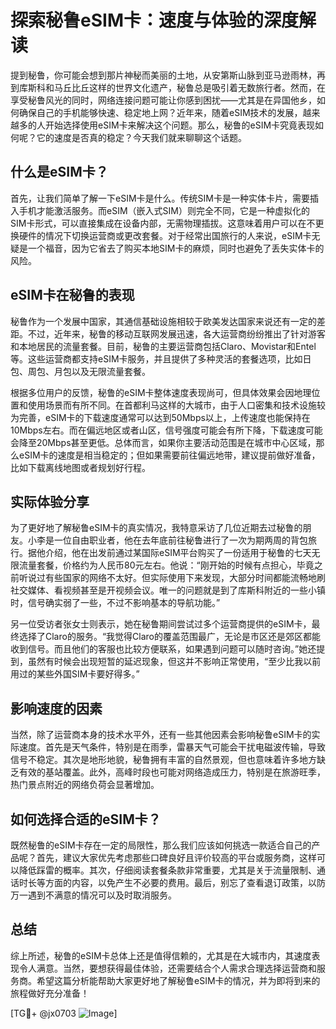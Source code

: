 # 探索秘鲁eSIM卡：速度与体验的深度解读

提到秘鲁，你可能会想到那片神秘而美丽的土地，从安第斯山脉到亚马逊雨林，再到库斯科和马丘比丘这样的世界文化遗产，秘鲁总是吸引着无数旅行者。然而，在享受秘鲁风光的同时，网络连接问题可能让你感到困扰——尤其是在异国他乡，如何确保自己的手机能够快速、稳定地上网？近年来，随着eSIM技术的发展，越来越多的人开始选择使用eSIM卡来解决这个问题。那么，秘鲁的eSIM卡究竟表现如何呢？它的速度是否真的稳定？今天我们就来聊聊这个话题。

## 什么是eSIM卡？

首先，让我们简单了解一下eSIM卡是什么。传统SIM卡是一种实体卡片，需要插入手机才能激活服务。而eSIM（嵌入式SIM）则完全不同，它是一种虚拟化的SIM卡形式，可以直接集成在设备内部，无需物理插拔。这意味着用户可以在不更换硬件的情况下切换运营商或更改套餐。对于经常出国旅行的人来说，eSIM卡无疑是一个福音，因为它省去了购买本地SIM卡的麻烦，同时也避免了丢失实体卡的风险。

## eSIM卡在秘鲁的表现

秘鲁作为一个发展中国家，其通信基础设施相较于欧美发达国家来说还有一定的差距。不过，近年来，秘鲁的移动互联网发展迅速，各大运营商纷纷推出了针对游客和本地居民的流量套餐。目前，秘鲁的主要运营商包括Claro、Movistar和Entel等。这些运营商都支持eSIM卡服务，并且提供了多种灵活的套餐选项，比如日包、周包、月包以及无限流量套餐。

根据多位用户的反馈，秘鲁的eSIM卡整体速度表现尚可，但具体效果会因地理位置和使用场景而有所不同。在首都利马这样的大城市，由于人口密集和技术设施较为完善，eSIM卡的下载速度通常可以达到50Mbps以上，上传速度也能保持在10Mbps左右。而在偏远地区或者山区，信号强度可能会有所下降，下载速度可能会降至20Mbps甚至更低。总体而言，如果你主要活动范围是在城市中心区域，那么eSIM卡的速度是相当稳定的；但如果需要前往偏远地带，建议提前做好准备，比如下载离线地图或者规划好行程。

## 实际体验分享

为了更好地了解秘鲁eSIM卡的真实情况，我特意采访了几位近期去过秘鲁的朋友。小李是一位自由职业者，他在去年底前往秘鲁进行了一次为期两周的背包旅行。据他介绍，他在出发前通过某国际eSIM平台购买了一份适用于秘鲁的七天无限流量套餐，价格约为人民币80元左右。他说：“刚开始的时候有点担心，毕竟之前听说过有些国家的网络不太好。但实际使用下来发现，大部分时间都能流畅地刷社交媒体、看视频甚至是开视频会议。唯一的问题就是到了库斯科附近的一些小镇时，信号确实弱了一些，不过不影响基本的导航功能。”

另一位受访者张女士则表示，她在秘鲁期间尝试过多个运营商提供的eSIM卡，最终选择了Claro的服务。“我觉得Claro的覆盖范围最广，无论是市区还是郊区都能收到信号。而且他们的客服也比较方便联系，如果遇到问题可以随时咨询。”她还提到，虽然有时候会出现短暂的延迟现象，但这并不影响正常使用，“至少比我以前用过的某些外国SIM卡要好得多。”

## 影响速度的因素

当然，除了运营商本身的技术水平外，还有一些其他因素会影响秘鲁eSIM卡的实际速度。首先是天气条件，特别是在雨季，雷暴天气可能会干扰电磁波传输，导致信号不稳定。其次是地形地貌，秘鲁拥有丰富的自然景观，但也意味着许多地方缺乏有效的基站覆盖。此外，高峰时段也可能对网络造成压力，特别是在旅游旺季，热门景点附近的网络负荷会显著增加。

## 如何选择合适的eSIM卡？

既然秘鲁的eSIM卡存在一定的局限性，那么我们应该如何挑选一款适合自己的产品呢？首先，建议大家优先考虑那些口碑良好且评价较高的平台或服务商，这样可以降低踩雷的概率。其次，仔细阅读套餐条款非常重要，尤其是关于流量限制、通话时长等方面的内容，以免产生不必要的费用。最后，别忘了查看退订政策，以防万一遇到不满意的情况可以及时取消服务。

## 总结

综上所述，秘鲁的eSIM卡总体上还是值得信赖的，尤其是在大城市内，其速度表现令人满意。当然，要想获得最佳体验，还需要结合个人需求合理选择运营商和服务商。希望这篇分析能帮助大家更好地了解秘鲁eSIM卡的情况，并为即将到来的旅程做好充分准备！

[TG💪+ @jx0703 ![Image](https://github.com/user-attachments/assets/dbca1d08-cadb-493c-b0ec-ad6f7a83f270)]